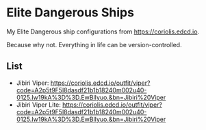 # Elite Dangerous Ships
My Elite Dangerous ship configurations from https://coriolis.edcd.io.

Because why not. Everything in life can be version-controlled. 

## List
- Jibiri Viper: https://coriolis.edcd.io/outfit/viper?code=A2p5t9F5l8dasdf21b1b18240m002u40-0125.Iw19kA%3D%3D.EwBlIyuo.&bn=Jibiri%20Viper
- Jibiri Viper Lite: https://coriolis.edcd.io/outfit/viper?code=A2p5t9F5l8dasdf21b1b18240m002u40-0125.Iw19kA%3D%3D.EwBlIyuo.&bn=Jibiri%20Viper
